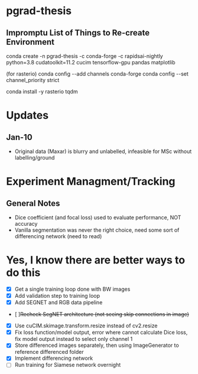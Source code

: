 # pgrad-thesis
## Impromptu List of Things to Re-create Environment
conda create -n pgrad-thesis -c conda-forge -c rapidsai-nightly python=3.8 cudatoolkit=11.2 cucim tensorflow-gpu pandas matplotlib

(for rasterio)
conda config --add channels conda-forge
conda config --set channel_priority strict

conda install -y rasterio tqdm

# Updates
## Jan-10
- Original data (Maxar) is blurry and unlabelled, infeasible for MSc without labelling/ground 


# Experiment Managment/Tracking
## General Notes
- Dice coefficient (and focal loss) used to evaluate performance, NOT accuracy
- Vanilla segmentation was never the right choice, need some sort of differencing network (need to read)

# Yes, I know there are better ways to do this
- [x] Get a single training loop done with BW images
- [x] Add validation step to training loop
- [x] Add SEGNET and RGB data pipeline
- [ ]~~Recheck SegNET architecture (not seeing skip connections in image)~~
- [x] Use cuCIM.skimage.transform.resize instead of cv2.resize
- [x] Fix loss function/model output, error where cannot calculate Dice loss, fix model output instead to select only channel 1
- [x] Store differenced images separately, then using ImageGenerator to reference differenced folder
- [x] Implement differencing network
- [ ] Run training for Siamese network overnight